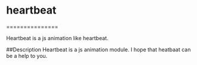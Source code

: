 # heartbeat
===============

Heartbeat is a js animation like heartbeat.

##Description
Heartbeat is a js animation module.
I hope that heatbaat can be a help to you.
